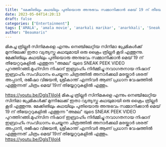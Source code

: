 ```yaml
---
title: "മേക്കിങിലും കഥയിലും പുതിയൊരു അനുഭവം സമ്മാനിക്കാൻ മെയ് 19 ന് തീയേറ്ററുകളിൽ എത്തുന്ന ക്രൈം ത്രില്ലർ \"അമല\""
date: 2023-05-04T14:20:13
draft: false
categories: ["Entertainment"]
tags: ['AMALA', 'amala movie', 'anarkali marikar', 'anarkkali', 'Sneak Peek']
author: "Beaumaris"
---
```


മികച്ച ത്രില്ലർ സിനിമകളെ എന്നും നെഞ്ചിലേറ്റിയ സിനിമാ പ്രേമികൾക്ക് മുന്നിലേക്ക് ഇതാ വ്യത്യസ്ത കഥയുമായി ഒരു ക്രൈം ത്രില്ലർ കൂടി എത്തുന്നു. മേക്കിങിലും കഥയിലും പുതിയൊരു അനുഭവം സമ്മാനിക്കാൻ മെയ് 19 ന് തീയേറ്ററുകളിൽ എത്തുന്ന "അമല" യുടെ SNEAK PEEK VIDEO പുറത്തിറങ്ങി.മുഹ്സിന നിഷാദ് ഇബ്രാഹിം നിർമ്മിച്ചു നവാഗതനായ നിഷാദ് ഇബ്രാഹിം സംവിധാനം ചെയ്യുന്ന ചിത്രത്തിൽ അനാർക്കലി മരയ്ക്കാർ ശരത് അപ്പാനി, രജീഷാ വിജയൻ, ശ്രീകാന്ത് എന്നിവർ ആണ് പ്രധാന വേഷത്തിൽ എത്തുന്നത് ചിത്രം മെയ് 19ന് തിയ്യേറ്ററുകളിൽ എത്തും.

https://youtu.be/DglsTIjlol4
മികച്ച ത്രില്ലർ സിനിമകളെ എന്നും നെഞ്ചിലേറ്റിയ സിനിമാ പ്രേമികൾക്ക് മുന്നിലേക്ക് ഇതാ വ്യത്യസ്ത കഥയുമായി ഒരു ക്രൈം ത്രില്ലർ കൂടി എത്തുന്നു. മേക്കിങിലും കഥയിലും പുതിയൊരു അനുഭവം സമ്മാനിക്കാൻ മെയ് 19 ന് തീയേറ്ററുകളിൽ എത്തുന്ന "അമല" യുടെ SNEAK PEEK VIDEO പുറത്തിറങ്ങി.മുഹ്സിന നിഷാദ് ഇബ്രാഹിം നിർമ്മിച്ചു നവാഗതനായ നിഷാദ് ഇബ്രാഹിം സംവിധാനം ചെയ്യുന്ന ചിത്രത്തിൽ അനാർക്കലി മരയ്ക്കാർ ശരത് അപ്പാനി, രജീഷാ വിജയൻ, ശ്രീകാന്ത് എന്നിവർ ആണ് പ്രധാന വേഷത്തിൽ എത്തുന്നത് ചിത്രം മെയ് 19ന് തിയ്യേറ്ററുകളിൽ എത്തും. https://youtu.be/DglsTIjlol4
